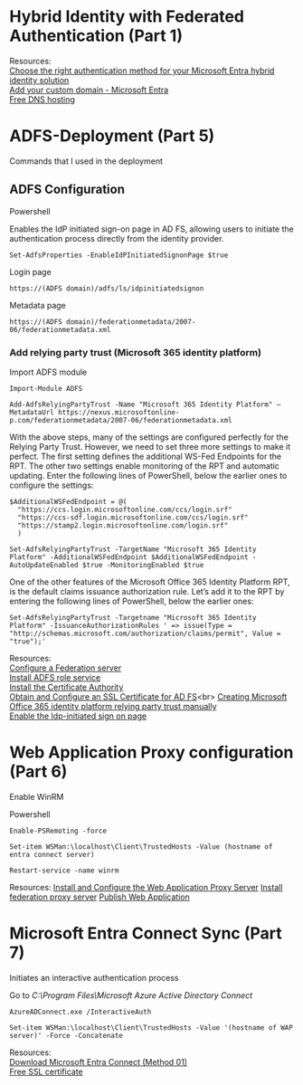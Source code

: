 # Hybrid Identity with Federated Authentication (Part 1)
Resources:<br>
[Choose the right authentication method for your Microsoft Entra hybrid identity solution](https://learn.microsoft.com/en-us/entra/identity/hybrid/connect/choose-ad-authn)<br>
[Add your custom domain - Microsoft Entra](https://learn.microsoft.com/en-us/entra/fundamentals/add-custom-domain)<br>
[Free DNS hosting](https://www.cloudns.net/)<br>

# ADFS-Deployment (Part 5)

Commands that I used in the deployment

## ADFS Configuration
Powershell

Enables the IdP initiated sign-on page in AD FS, allowing users to initiate the authentication process directly from the identity provider.
```
Set-AdfsProperties -EnableIdPInitiatedSignonPage $true
```
Login page 
```
https://(ADFS domain)/adfs/ls/idpinitiatedsignon
```
Metadata page
```
https://(ADFS domain)/federationmetadata/2007-06/federationmetadata.xml
```
### Add relying party trust (Microsoft 365 identity platform)
Import ADFS module
```
Import-Module ADFS
```
```
Add-AdfsRelyingPartyTrust -Name "Microsoft 365 Identity Platform" –MetadataUrl https://nexus.microsoftonline-p.com/federationmetadata/2007-06/federationmetadata.xml
```
With the above steps, many of the settings are configured perfectly for the Relying Party Trust. However, we need to set three more settings to make it perfect.
The first setting defines the additional WS-Fed Endpoints for the RPT. The other two settings enable monitoring of the RPT and automatic updating.
Enter the following lines of PowerShell, below the earlier ones to configure the settings:
```
$AdditionalWSFedEndpoint = @(
  "https://ccs.login.microsoftonline.com/ccs/login.srf"
  "https://ccs-sdf.login.microsoftonline.com/ccs/login.srf"
  "https://stamp2.login.microsoftonline.com/login.srf"
  )
```
```
Set-AdfsRelyingPartyTrust -TargetName "Microsoft 365 Identity Platform" -AdditionalWSFedEndpoint $AdditionalWSFedEndpoint -AutoUpdateEnabled $true -MonitoringEnabled $true
```
One of the other features of the Microsoft Office 365 Identity Platform RPT, is the default claims issuance authorization rule.
Let’s add it to the RPT by entering the following lines of PowerShell, below the earlier ones:
```
Set-AdfsRelyingPartyTrust -Targetname "Microsoft 365 Identity Platform" -IssuanceAuthorizationRules ' => issue(Type = "http://schemas.microsoft.com/authorization/claims/permit", Value = "true");'
```
Resources: <br>
[Configure a Federation server](https://learn.microsoft.com/en-us/windows-server/identity/ad-fs/deployment/configure-a-federation-server)<br>
[Install ADFS role service](https://learn.microsoft.com/en-us/windows-server/identity/ad-fs/deployment/install-the-ad-fs-role-service)<br>
[Install the Certificate Authority](https://learn.microsoft.com/en-us/windows-server/networking/core-network-guide/cncg/server-certs/install-the-certification-authority)<br>
[Obtain and Configure an SSL Certificate for AD FS](https://learn.microsoft.com/en-us/previous-versions/windows/it-pro/windows-server-2012-r2-and-2012/dn781428(v=ws.11))<br>
[Creating Microsoft Office 365 identity platform relying party trust manually](https://dirteam.com/sander/2019/06/04/creating-the-microsoft-office-365-identity-platform-relying-party-trust-manually/)<br>
[Enable the Idp-initiated sign on page](https://learn.microsoft.com/en-us/windows-server/identity/ad-fs/troubleshooting/ad-fs-tshoot-initiatedsignon)

# Web Application Proxy configuration (Part 6)

Enable WinRM

Powershell

```
Enable-PSRemoting -force 
```
```
Set-item WSMan:\localhost\Client\TrustedHosts -Value (hostname of entra connect server)
```
```
Restart-service -name winrm
```
Resources:
[Install and Configure the Web Application Proxy Server](https://learn.microsoft.com/en-us/previous-versions/windows/it-pro/windows-server-2012-R2-and-2012/dn383662(v=ws.11))
[Install federation proxy server](https://www.youtube.com/watch?v=N5idLsbI3W0)
[Publish Web Application](https://www.youtube.com/watch?v=RZLh8F-tWJc)

# Microsoft Entra Connect Sync (Part 7)
Initiates an interactive authentication process

Go to *C:\Program Files\Microsoft Azure Active Directory Connect*
```
AzureADConnect.exe /InteractiveAuth
```
```
Set-item WSMan:\localhost\Client\TrustedHosts -Value '(hostname of WAP server)' -Force -Concatenate
```
Resources:<br>
[Download Microsoft Entra Connect (Method 01)](https://www.microsoft.com/en-us/download/details.aspx?id=47594)<br>
[Free SSL certificate](https://zerossl.com/)

 
